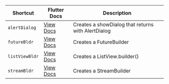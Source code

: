 | Shortcut| Flutter Docs| Description|
| ---------- | ------------------------ | -------------- |
|`alertDialog`|[View Docs](https://docs.flutter.io/flutter/widgets/AlertDialog-class.html)|Creates a showDialog that returns with AlertDialog|
|`futureBldr`|[View Docs](https://docs.flutter.io/flutter/widgets/FutureBuilder-class.html)|Creates a FutureBuilder|
|`listViewBldr`|[View Docs](https://docs.flutter.io/flutter/widgets/ListView.builder.html)|Creates a ListView.builder()|
|`streamBldr`|[View Docs](https://docs.flutter.io/flutter/widgets/StreamBuilder-class.html)|Creates a StreamBuilder|

